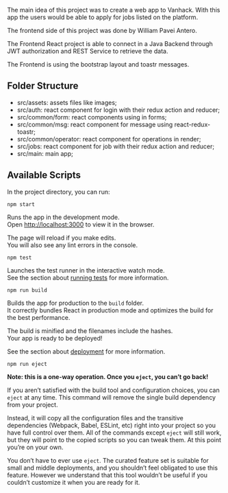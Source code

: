 The main idea of this project was to create a web app to Vanhack. With this app the users would be able to apply for jobs listed on the platform.

The frontend side of this project was done by William Pavei Antero.

The Frontend React project is able to connect in a Java Backend through JWT authorization and REST Service to retrieve the data.

The Frontend is using the bootstrap layout and toastr messages.

Folder Structure
----------------

- src/assets: assets files like images;
- src/auth: react component for login with their redux action and reducer;
- src/common/form: react components using in forms;
- src/common/msg: react component for message using react-redux-toastr;
- src/common/operator: react component for operations in render;
- src/jobs: react component for job with their redux action and reducer;
- src/main: main app;

Available Scripts
-----------------

In the project directory, you can run:

`npm start`

Runs the app in the development mode.<br>
Open [http://localhost:3000](http://localhost:3000) to view it in the browser.

The page will reload if you make edits.<br>
You will also see any lint errors in the console.

`npm test`

Launches the test runner in the interactive watch mode.<br>
See the section about [running tests](#running-tests) for more information.

`npm run build`

Builds the app for production to the `build` folder.<br>
It correctly bundles React in production mode and optimizes the build for the best performance.

The build is minified and the filenames include the hashes.<br>
Your app is ready to be deployed!

See the section about [deployment](#deployment) for more information.

`npm run eject`

**Note: this is a one-way operation. Once you `eject`, you can’t go back!**

If you aren’t satisfied with the build tool and configuration choices, you can `eject` at any time. This command will remove the single build dependency from your project.

Instead, it will copy all the configuration files and the transitive dependencies (Webpack, Babel, ESLint, etc) right into your project so you have full control over them. All of the commands except `eject` will still work, but they will point to the copied scripts so you can tweak them. At this point you’re on your own.

You don’t have to ever use `eject`. The curated feature set is suitable for small and middle deployments, and you shouldn’t feel obligated to use this feature. However we understand that this tool wouldn’t be useful if you couldn’t customize it when you are ready for it.